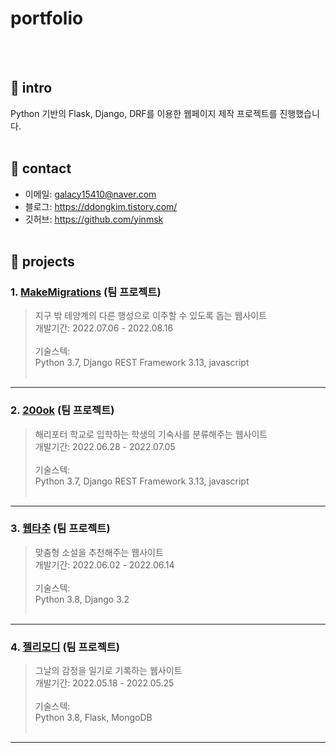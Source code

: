 # portfolio
<br><br/>

## 🥕 intro
Python 기반의 Flask, Django, DRF를 이용한 웹페이지 제작 프로젝트를 진행했습니다.
<br><br/>

## 🥕 contact
* 이메일: galacy15410@naver.com
* 블로그: https://ddongkim.tistory.com/
* 깃허브: https://github.com/yinmsk
<br><br/>

## 🥕 projects
### 1. [MakeMigrations](https://github.com/yinmsk/WM_back) (팀 프로젝트)
> 지구 밖 테양계의 다른 행성으로 이주할 수 있도록 돕는 웹사이트<br>
개발기간: 2022.07.06 - 2022.08.16
<br><br/>
기술스텍:<br>
Python 3.7, Django REST Framework 3.13, javascript
<br><br/>
***

### 2. [200ok](https://github.com/yinmsk/200ok_backend) (팀 프로젝트)
> 해리포터 학교로 입학하는 학생의 기숙사를 분류해주는 웹사이트<br>
개발기간: 2022.06.28 - 2022.07.05
<br><br/>
기술스텍:<br>
Python 3.7, Django REST Framework 3.13, javascript
<br><br/>
***

### 3. [웹타추](https://github.com/yinmsk/webtachu) (팀 프로젝트)
> 맞춤형 소설을 추천해주는 웹사이트<br>
개발기간: 2022.06.02 - 2022.06.14
<br><br/>
기술스텍:<br>
Python 3.8, Django 3.2
<br><br/>
***

### 4. [젤리모디](https://github.com/yinmsk/Jellymodi_team) (팀 프로젝트)
> 그날의 감정을 일기로 기록하는 웹사이트<br>
개발기간: 2022.05.18 - 2022.05.25
<br><br/>
기술스텍:<br>
Python 3.8, Flask, MongoDB
<br><br/>
***
